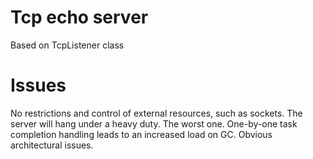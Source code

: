 # Tcp echo server
Based on TcpListener class
# Issues
No restrictions and control of external resources, such as sockets. The server will hang under a heavy duty. The worst one.
One-by-one task completion handling leads to an increased load on GC.
Obvious architectural issues.
